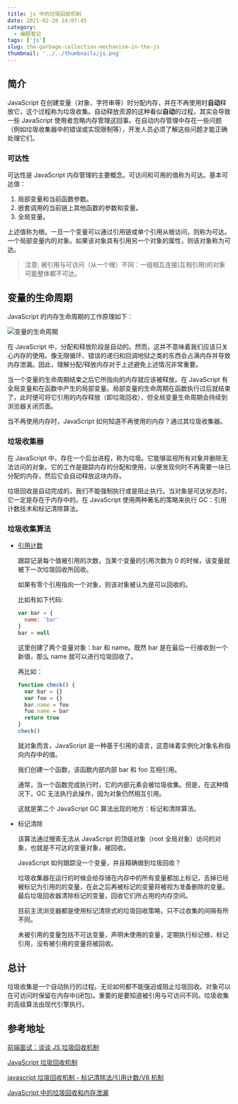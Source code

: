 ```yaml
---
title: js 中的垃圾回收机制
date: 2021-02-20 14:07:45
category:
  - 编程笔记
tags: ['js']
slug: the-garbage-collection-mechanism-in-the-js
thumbnail: '../../thumbnails/js.png'
---
```


## 简介

JavaScript 在创建变量（对象、字符串等）时分配内存，并在不再使用时**自动**释放它，这个过程称为垃圾收集。自动释放资源的这种看似**自动**的过程，其实会导致一些 JavaScript 使用者忽略内存管理这回事。在自动内存管理中存在一些问题（例如垃圾收集器中的错误或实现限制等），开发人员必须了解这些问题才能正确处理它们。

### 可达性

可达性是 JavaScript 内存管理的主要概念。可访问和可用的值称为可达。基本可达值：

1. 局部变量和当前函数参数。
2. 嵌套调用的当前链上其他函数的参数和变量。
3. 全局变量。

上述值称为根。一旦一个变量可以通过引用链或单个引用从根访问，则称为可达。
一个局部变量内的对象。如果该对象具有引用另一个对象的属性，则该对象称为可达。

> 注意: 被引用与可访问（从一个根）不同：一组相互连接(互相引用)的对象可能整体都不可达。

## 变量的生命周期

JavaScript 的内存生命周期的工作原理如下：

![变量的生命周期](https://cdn.clearlywind.com/blog-images/images/var-life-cycle.png)

在 JavaScript 中，分配和释放阶段是自动的。然而，这并不意味着我们应该只关心内存的使用。像无限循环、错误的递归和回调地狱之类的东西会占满内存并导致内存泄漏。因此，理解分配/释放内存对于上述避免上述情况非常重要。

当一个变量的生命周期结束之后它所指向的内存就应该被释放。在 JavaScript 有全局变量和在函数中产生的局部变量。局部变量的生命周期在函数执行过后就结束了，此时便可将它引用的内存释放（即垃圾回收），但全局变量生命周期会持续到浏览器关闭页面。

当不再使用内存时，JavaScript 如何知道不再使用的内存？通过其垃圾收集器。

### 垃圾收集器

在 JavaScript 中，存在一个后台进程，称为垃圾。它能够监视所有对象并删除无法访问的对象。它的工作是跟踪内存的分配和使用，以便发现何时不再需要一块已分配的内存，然后它会自动释放这块内存。

垃圾回收是自动完成的，我们不能强制执行或是阻止执行。当对象是可达状态时，它一定是存在于内存中的。在 JavaScript 使用两种著名的策略来执行 GC：引用计数技术和标记清除算法。

### 垃圾收集算法

- [引用计数](https://zh.wikipedia.org/wiki/引用计数)

  跟踪记录每个值被引用的次数，当某个变量的引用次数为 0 的时候，该变量就被下一次垃圾回收所回收。

  如果有零个引用指向一个对象，则该对象被认为是可以回收的。

  比如有如下代码:

  ```js
  var bar = {
    name: 'bar'
  }
  bar = null
  ```

  这里创建了两个变量对象：bar 和 name。既然 bar 是在最后一行接收到一个新值，那么 name 就可以进行垃圾回收了。

  再比如：

  ```js
  function check() {
    var bar = {}
    var foo = {}
    bar.name = foo
    foo.name = bar
    return true
  }
  check()
  ```

  就对象而言，JavaScript 是一种基于引用的语言，这意味着实例化对象名称指向内存中的值。

  我们创建一个函数，该函数内部内部 bar 和 foo 互相引用。

  通常，当一个函数完成执行时，它的内部元素会被垃圾收集。但是，在这种情况下，GC 无法执行此操作，因为对象仍然相互引用。

  这就是第二个 JavaScript GC 算法出现的地方：标记和清除算法。

- 标记清除

  该算法通过搜索无法从 JavaScript 的顶级对象（root 全局对象）访问的对象，也就是不可达的变量对象，被回收。

  JavaScript 如何跟踪没一个变量，并且精确做到垃圾回收？

  垃圾收集器在运行的时候会给存储在内存中的所有变量都加上标记，去掉已经被标记为引用的的变量，在此之后再被标记的变量将被视为准备删除的变量。最后垃圾回收器清除标记的变量，回收它们所占用的内存空间。

  目前主流浏览器都是使用标记清除式的垃圾回收策略，只不过收集的间隔有所不同。

  未被引用的变量包括不可达变量，声明未使用的变量，定期执行标记根，标记引用，没有被引用的变量将被回收。

## 总计

垃圾收集是一个自动执行的过程。无论如何都不能强迫或阻止垃圾回收。对象可以在可访问时保留在内存中(闭包)。重要的是要知道被引用与可访问不同。垃圾收集的高级算法由现代引擎执行。

## 参考地址

[前端面试：谈谈 JS 垃圾回收机制](https://segmentfault.com/a/1190000018605776)

[JavaScript 垃圾回收机制](https://zhuanlan.zhihu.com/p/60336501)

[javascript 垃圾回收机制 - 标记清除法/引用计数/V8 机制](https://segmentfault.com/a/1190000019276047)

[JavaScript 中的垃圾回收和内存泄漏](https://blog.fundebug.com/2019/04/30/javascript-memory-management/)

